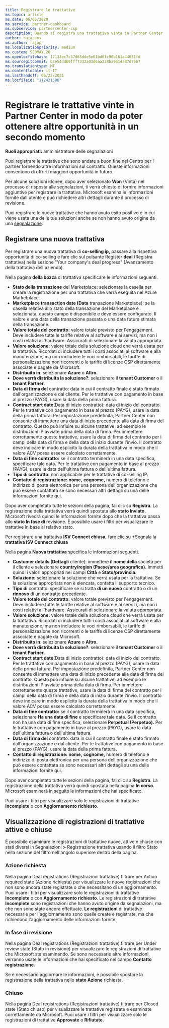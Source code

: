```yaml
---
title: Registrare le trattative
ms.topic: article
ms.date: 06/05/2020
ms.service: partner-dashboard
ms.subservice: partnercenter-csp
description: Quando si registra una trattativa vinta in Partner Center, Microsoft offre più opportunità in futuro.
author: rajap-ms
ms.author: rajap
ms.localizationpriority: medium
ms.custom: SEOMAY.20
ms.openlocfilehash: 17133ec7c37d65dde5e01bd0fc90b161a44051fd
ms.sourcegitcommit: bce54ddb9fff7332a03d6aa228ba9414a87d76b7
ms.translationtype: MT
ms.contentlocale: it-IT
ms.lasthandoff: 06/22/2021
ms.locfileid: "112431588"
---
```

# <a name="register-deals-youve-won-in-partner-center-so-you-can-get-more-opportunities-later"></a>Registrare le trattative vinte in Partner Center in modo da poter ottenere altre opportunità in un secondo momento

**Ruoli appropriati:** amministratore delle segnalazioni

Puoi registrare le trattative che sono andate a buon fine nel Centro per i partner fornendo altre informazioni sul contratto. Queste informazioni consentono di offrirti maggiori opportunità in futuro.

Per alcune soluzioni idonee, dopo aver selezionato **Won** (Vinta) nel processo di risposta alle segnalazioni, [](manage-leads.md)ti verrà chiesto di fornire informazioni aggiuntive per registrare la trattativa. Microsoft esamina le informazioni fornite dall'utente e può richiedere altri dettagli durante il processo di revisione.

Puoi registrare le nuove trattative che hanno avuto esito positivo e in cui viene usata una delle tue soluzioni anche se non hanno avuto origine da una [segnalazione](referrals.md).

## <a name="register-a-new-deal"></a>Registrare una nuova trattativa

Per registrare una nuova trattativa di **co-selling ip,** passare alla rispettiva opportunità di co-selling e fare clic sul pulsante Register **deal** (Registra trattativa) nella sezione "Your company's deal progress" (Avanzamento della trattativa dell'azienda).

Nella pagina **della bozza** di trattativa specificare le informazioni seguenti.

- **Stato della transazione** del Marketplace: selezionare la casella per creare la registrazione per una trattativa che verrà eseguita nel Azure Marketplace.
- **Marketplace transaction date (Data** transazione Marketplace): se la casella relativa allo stato della transazione del Marketplace è selezionata, questo campo è disponibile e deve essere configurato. Il valore è una data della transazione passata o una data futura stimata della transazione.
- **Valore totale del contratto:** valore totale previsto per l'engagement. Deve includere tutte le tariffe relative al software e ai servizi, ma non i costi relativi all'hardware. Assicurati di selezionare la valuta appropriata.
- **Valore soluzione:** valore totale della soluzione cloud che verrà usata per la trattativa. Ricordati di includere tutti i costi associati al software e alla manutenzione, ma non includere le voci rimborsabili, le tariffe di personalizzazione non ricorrenti o le tariffe di licenze CSP direttamente associate e pagate da Microsoft.
- **Distribuito in**: selezionare **Azure** o **Altro.**
- **Dove verrà distribuita la soluzione?**: selezionare il **tenant Customer** o il **tenant Partner.**
- **Data di firma del** contratto: data in cui il contratto finale è stato firmato dall'organizzazione e dal cliente. Per le trattative con pagamento in base al prezzo (PAYG), usare la data della prima fattura.
- **Contract start date**(Data di inizio contratto): data di inizio del contratto. Per le trattative con pagamento in base al prezzo (PAYG), usare la data della prima fattura. Per impostazione predefinita, Partner Center non consente di immettere una data di inizio precedente alla data di firma del contratto. Questo può influire su alcune trattative, ad esempio le distribuzioni IP avviate prima della data di firma. Per immettere correttamente queste trattative, usare la  data di firma del contratto per i campi della data di firma e della data di inizio durante l'invio. Il contratto deve indicare in modo esplicito la durata della trattativa in modo che il valore ACV possa essere calcolato correttamente.
- **Data di fine contratto:** se il contratto terminerà in una data specifica, specificare tale data. Per le trattative con pagamento in base al prezzo (PAYG), usare la data dell'ultima fattura o dell'ultima fattura.
- **Tipo di contratto:** non applicabile per le trattative di co-selling IP.
- **Contatto di registrazione:** **nome,**  **cognome,** numero  di telefono e indirizzo di posta elettronica per una persona dell'organizzazione che può essere contattata se sono necessari altri dettagli su una delle informazioni fornite qui.

Dopo aver completato tutte le sezioni della pagina, fai clic su **Registra**. La registrazione della trattativa verrà quindi spostata allo **stato Inviato.** Microsoft rivedrà quindi le informazioni fornite dopo che la trattativa passa allo **stato In fase di** revisione. È possibile usare i filtri per visualizzare le trattative in base al relativo stato.

Per registrare una trattativa **ISV Connect chiusa,** fare clic su +Segnala la **trattativa ISV Connect chiusa**

Nella pagina **Nuova trattativa** specifica le informazioni seguenti.

- **Customer details (Dettagli** cliente): immettere **il nome della** società per il cliente e selezionare **country/region (Paese/area geografica).** Immetti quindi i valori appropriati nei campi **Città** e **Stato/provincia**.
- **Soluzione:** selezionare la soluzione che verrà usata per la trattativa. Se la soluzione appropriata non è elencata, contatta il supporto tecnico.
- **Tipo di** contratto: specificare se si tratta **di un nuovo** contratto o di un **rinnovo** di un contratto precedente.
- **Valore totale del contratto:** valore totale previsto per l'engagement. Deve includere tutte le tariffe relative al software e ai servizi, ma non i costi relativi all'hardware. Assicurati di selezionare la valuta appropriata.
- **Valore soluzione:** valore totale della soluzione cloud che verrà usata per la trattativa. Ricordati di includere tutti i costi associati al software e alla manutenzione, ma non includere le voci rimborsabili, le tariffe di personalizzazione non ricorrenti o le tariffe di licenze CSP direttamente associate e pagate da Microsoft.
- **Distribuito in**: selezionare **Azure** o **Altro.**
- **Dove verrà distribuita la soluzione?**: selezionare il **tenant Customer** o il **tenant Partner.**
- **Contract start date**(Data di inizio contratto): data di inizio del contratto. Per le trattative con pagamento in base al prezzo (PAYG), usare la data della prima fattura. Per impostazione predefinita, Partner Center non consente di immettere una data di inizio precedente alla data di firma del contratto. Questo può influire su alcune trattative, ad esempio le distribuzioni IP avviate prima della data di firma. Per immettere correttamente queste trattative, usare la  data di firma del contratto per i campi della data di firma e della data di inizio durante l'invio. Il contratto deve indicare in modo esplicito la durata della trattativa in modo che il valore ACV possa essere calcolato correttamente.
- **Data di fine contratto:** se il contratto terminerà in una data specifica, selezionare **Ha una data di fine** e specificare tale data. Se il contratto non ha una data di fine specifica, selezionare **Perpetual (Perpetuo).** Per le trattative con pagamento in base al prezzo (PAYG), usare la data dell'ultima fattura o dell'ultima fattura.
- **Data di firma del** contratto: data in cui il contratto finale è stato firmato dall'organizzazione e dal cliente. Per le trattative con pagamento in base al prezzo (PAYG), usare la data della prima fattura.
- **Contatto di registrazione:** **nome,**  **cognome,** numero  di telefono e indirizzo di posta elettronica per una persona dell'organizzazione che può essere contattata se sono necessari altri dettagli su una delle informazioni fornite qui.

Dopo aver completato tutte le sezioni della pagina, fai clic su **Registra**. La registrazione della trattativa verrà quindi spostata nella pagina **In corso**. Microsoft esaminerà in seguito le informazioni che hai specificato.

Puoi usare i filtri per visualizzare solo le registrazioni di trattative **Incomplete** o con **Aggiornamento richiesto**.

## <a name="viewing-active-and-closed-deal-registrations"></a>Visualizzazione di registrazioni di trattative attive e chiuse

È possibile esaminare le registrazioni di trattative nuove, attive e chiuse con stati diversi in Segnalazioni **>** Registrazione trattativa usando il filtro Stato nella sezione del filtro nell'angolo superiore destro della pagina.

### <a name="action-required"></a>Azione richiesta

Nella pagina Deal registrations (Registrazioni trattative) filtrare per Action required state (Azione richiesta) per visualizzare le nuove registrazioni che non sono ancora state registrate o che necessitano di un aggiornamento. Puoi usare i filtri per visualizzare solo le registrazioni di trattative **Incomplete** o con **Aggiornamento richiesto**. Le registrazioni di trattative **Incomplete** sono registrazioni che hanno avuto origine da segnalazioni, ma che non sono state ancora effettuate. **Le registrazioni** di trattative necessarie per l'aggiornamento sono quelle create e registrate, ma che richiedono l'aggiornamento delle informazioni fornite.

### <a name="under-review"></a>In fase di revisione

Nella pagina Deal registrations (Registrazioni trattative) filtrare per Under review state (Stato in revisione) per visualizzare le registrazioni di trattative che Microsoft sta esaminando. Se sono necessarie altre informazioni, verranno usate le informazioni che hai specificato nel campo **Contatto registrazione**.

Se è necessario aggiornare le informazioni, è possibile spostare la registrazione della trattativa nello **stato Azione** richiesta.

### <a name="closed"></a>Chiuso

Nella pagina Deal registrations (Registrazioni trattative) filtrare per Closed state (Stato chiuso) per visualizzare le trattative registrate e esaminate correttamente da Microsoft. Puoi usare i filtri per visualizzare solo le registrazioni di trattative **Approvate** o **Rifiutate**.
